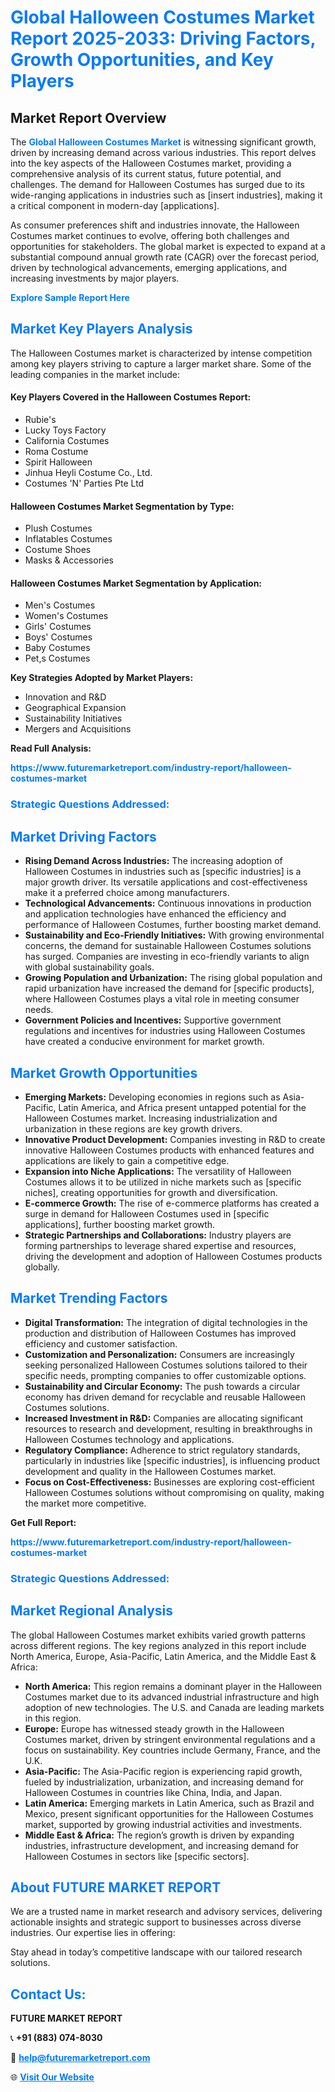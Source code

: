 <h1 style="color: #007BFF;">Global Halloween Costumes Market Report 2025-2033: Driving Factors, Growth Opportunities, and Key Players</h1>

<section id="overview">
<h2>Market Report Overview</h2>
<p>The <a href="https://www.futuremarketreport.com/industry-report/halloween-costumes-market" style="color: #007BFF; text-decoration: none;"><strong>Global Halloween Costumes Market</strong></a> is witnessing significant growth, driven by increasing demand across various industries. This report delves into the key aspects of the Halloween Costumes market, providing a comprehensive analysis of its current status, future potential, and challenges. The demand for Halloween Costumes has surged due to its wide-ranging applications in industries such as [insert industries], making it a critical component in modern-day [applications].</p>
<p>As consumer preferences shift and industries innovate, the Halloween Costumes market continues to evolve, offering both challenges and opportunities for stakeholders. The global market is expected to expand at a substantial compound annual growth rate (CAGR) over the forecast period, driven by technological advancements, emerging applications, and increasing investments by major players.</p>
</section>

<section id="overview">
<p><a href="https://www.futuremarketreport.com/request-sample/reportId=62244" style="color: #007BFF; text-decoration: none;"><strong>Explore Sample Report Here</strong></a></p>
</section>

<section id="key-players">
<h2 style="color: #007BFF;">Market Key Players Analysis</h2>
<p>The Halloween Costumes market is characterized by intense competition among key players striving to capture a larger market share. Some of the leading companies in the market include:</p>
<h4>Key Players Covered in the Halloween Costumes Report:</h4>
<ul><li>Rubie&#039;s</li><li>Lucky Toys Factory</li><li>California Costumes</li><li>Roma Costume</li><li>Spirit Halloween</li><li>Jinhua Heyli Costume Co., Ltd.</li><li>Costumes &#039;N&#039; Parties Pte Ltd</li></ul>
<h4>Halloween Costumes Market Segmentation by Type:</h4>
<ul><li>Plush Costumes</li><li>Inflatables Costumes</li><li>Costume Shoes</li><li>Masks &amp; Accessories</li></ul>

<h4>Halloween Costumes Market Segmentation by Application:</h4>
<ul><li>Men&#039;s Costumes</li><li>Women&#039;s Costumes</li><li>Girls&#039; Costumes</li><li>Boys&#039; Costumes</li><li>Baby Costumes</li><li>Pet,s Costumes</li></ul>
<p><strong>Key Strategies Adopted by Market Players:</strong></p>
<ul>
<li>Innovation and R&D</li>
<li>Geographical Expansion</li>
<li>Sustainability Initiatives</li>
<li>Mergers and Acquisitions</li>
</ul>
</section>

<section>
<p><strong>Read Full Analysis: </strong></p><a href="https://www.futuremarketreport.com/industry-report/halloween-costumes-market" style="color: #007BFF; text-decoration: none;"><strong>https://www.futuremarketreport.com/industry-report/halloween-costumes-market</strong></a>
<h3 style="color: #007BFF;">Strategic Questions Addressed:</h3>
</section>

<section id="driving-factors">
<h2 style="color: #007BFF;">Market Driving Factors</h2>
<ul>
<li><strong>Rising Demand Across Industries:</strong> The increasing adoption of Halloween Costumes in industries such as [specific industries] is a major growth driver. Its versatile applications and cost-effectiveness make it a preferred choice among manufacturers.</li>
<li><strong>Technological Advancements:</strong> Continuous innovations in production and application technologies have enhanced the efficiency and performance of Halloween Costumes, further boosting market demand.</li>
<li><strong>Sustainability and Eco-Friendly Initiatives:</strong> With growing environmental concerns, the demand for sustainable Halloween Costumes solutions has surged. Companies are investing in eco-friendly variants to align with global sustainability goals.</li>
<li><strong>Growing Population and Urbanization:</strong> The rising global population and rapid urbanization have increased the demand for [specific products], where Halloween Costumes plays a vital role in meeting consumer needs.</li>
<li><strong>Government Policies and Incentives:</strong> Supportive government regulations and incentives for industries using Halloween Costumes have created a conducive environment for market growth.</li>
</ul>
</section>

<section id="growth-opportunities">
<h2 style="color: #007BFF;">Market Growth Opportunities</h2>
<ul>
<li><strong>Emerging Markets:</strong> Developing economies in regions such as Asia-Pacific, Latin America, and Africa present untapped potential for the Halloween Costumes market. Increasing industrialization and urbanization in these regions are key growth drivers.</li>
<li><strong>Innovative Product Development:</strong> Companies investing in R&D to create innovative Halloween Costumes products with enhanced features and applications are likely to gain a competitive edge.</li>
<li><strong>Expansion into Niche Applications:</strong> The versatility of Halloween Costumes allows it to be utilized in niche markets such as [specific niches], creating opportunities for growth and diversification.</li>
<li><strong>E-commerce Growth:</strong> The rise of e-commerce platforms has created a surge in demand for Halloween Costumes used in [specific applications], further boosting market growth.</li>
<li><strong>Strategic Partnerships and Collaborations:</strong> Industry players are forming partnerships to leverage shared expertise and resources, driving the development and adoption of Halloween Costumes products globally.</li>
</ul>
</section>

<section id="trending-factors">
<h2 style="color: #007BFF;">Market Trending Factors</h2>
<ul>
<li><strong>Digital Transformation:</strong> The integration of digital technologies in the production and distribution of Halloween Costumes has improved efficiency and customer satisfaction.</li>
<li><strong>Customization and Personalization:</strong> Consumers are increasingly seeking personalized Halloween Costumes solutions tailored to their specific needs, prompting companies to offer customizable options.</li>
<li><strong>Sustainability and Circular Economy:</strong> The push towards a circular economy has driven demand for recyclable and reusable Halloween Costumes solutions.</li>
<li><strong>Increased Investment in R&D:</strong> Companies are allocating significant resources to research and development, resulting in breakthroughs in Halloween Costumes technology and applications.</li>
<li><strong>Regulatory Compliance:</strong> Adherence to strict regulatory standards, particularly in industries like [specific industries], is influencing product development and quality in the Halloween Costumes market.</li>
<li><strong>Focus on Cost-Effectiveness:</strong> Businesses are exploring cost-efficient Halloween Costumes solutions without compromising on quality, making the market more competitive.</li>
</ul>
</section>

<section>
<p><strong>Get Full Report: </strong></p><a href="https://www.futuremarketreport.com/industry-report/halloween-costumes-market" style="color: #007BFF; text-decoration: none;"><strong>https://www.futuremarketreport.com/industry-report/halloween-costumes-market</strong></a>
<h3 style="color: #007BFF;">Strategic Questions Addressed:</h3>
</section>


<section id="regional-analysis">
<h2 style="color: #007BFF;">Market Regional Analysis</h2>
<p>The global Halloween Costumes market exhibits varied growth patterns across different regions. The key regions analyzed in this report include North America, Europe, Asia-Pacific, Latin America, and the Middle East & Africa:</p>
<ul>
<li><strong>North America:</strong> This region remains a dominant player in the Halloween Costumes market due to its advanced industrial infrastructure and high adoption of new technologies. The U.S. and Canada are leading markets in this region.</li>
<li><strong>Europe:</strong> Europe has witnessed steady growth in the Halloween Costumes market, driven by stringent environmental regulations and a focus on sustainability. Key countries include Germany, France, and the U.K.</li>
<li><strong>Asia-Pacific:</strong> The Asia-Pacific region is experiencing rapid growth, fueled by industrialization, urbanization, and increasing demand for Halloween Costumes in countries like China, India, and Japan.</li>
<li><strong>Latin America:</strong> Emerging markets in Latin America, such as Brazil and Mexico, present significant opportunities for the Halloween Costumes market, supported by growing industrial activities and investments.</li>
<li><strong>Middle East & Africa:</strong> The region’s growth is driven by expanding industries, infrastructure development, and increasing demand for Halloween Costumes in sectors like [specific sectors].</li>
</ul>
</section>

<footer>
<h2 style="color: #007BFF;">About FUTURE MARKET REPORT</h2>
<p>We are a trusted name in market research and advisory services, delivering actionable insights and strategic support to businesses across diverse industries. Our expertise lies in offering:</p>

<p>Stay ahead in today’s competitive landscape with our tailored research solutions.</p>

<h2 style="color: #007BFF;">Contact Us:</h2>
<p><strong>FUTURE MARKET REPORT</strong></p>
<p>📞 <strong>+91 (883) 074-8030</strong></p>
<p>📧 <strong><a href="mailto:help@futuremarketreport.com" style="color: #007BFF;">help@futuremarketreport.com</a></strong></p>
<p>🌐 <strong><a href="https://www.futuremarketreport.com/" style="color: #007BFF;">Visit Our Website</a></strong></p>
</footer>